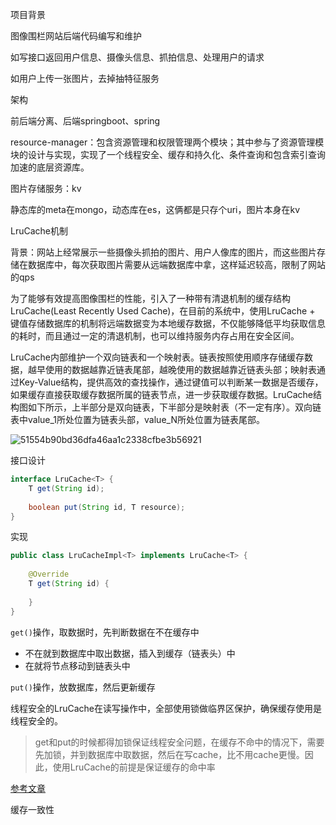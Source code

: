 项目背景

图像围栏网站后端代码编写和维护

如写接口返回用户信息、摄像头信息、抓拍信息、处理用户的请求

如用户上传一张图片，去掉抽特征服务

架构

前后端分离、后端springboot、spring

resource-manager：包含资源管理和权限管理两个模块；其中参与了资源管理模块的设计与实现，实现了一个线程安全、缓存和持久化、条件查询和包含索引查询加速的底层资源库。

图片存储服务：kv

静态库的meta在mongo，动态库在es，这俩都是只存个uri，图片本身在kv

LruCache机制

背景：网站上经常展示一些摄像头抓拍的图片、用户人像库的图片，而这些图片存储在数据库中，每次获取图片需要从远端数据库中拿，这样延迟较高，限制了网站的qps

为了能够有效提高图像围栏的性能，引入了一种带有清退机制的缓存结构LruCache(Least Recently Used Cache)，在目前的系统中，使用LruCache + 键值存储数据库的机制将远端数据变为本地缓存数据，不仅能够降低平均获取信息的耗时，而且通过一定的清退机制，也可以维持服务内存占用在安全区间。

LruCache内部维护一个双向链表和一个映射表。链表按照使用顺序存储缓存数据，越早使用的数据越靠近链表尾部，越晚使用的数据越靠近链表头部；映射表通过Key-Value结构，提供高效的查找操作，通过键值可以判断某一数据是否缓存，如果缓存直接获取缓存数据所属的链表节点，进一步获取缓存数据。LruCache结构图如下所示，上半部分是双向链表，下半部分是映射表（不一定有序）。双向链表中value_1所处位置为链表头部，value_N所处位置为链表尾部。

![51554b90bd36dfa46aa1c2338cfbe3b56921](D:\_temp\网络图片\51554b90bd36dfa46aa1c2338cfbe3b56921.png)

接口设计

```Java
interface LruCache<T> {
    T get(String id);
    
    boolean put(String id, T resource);
}
```

实现

```java
public class LruCacheImpl<T> implements LruCache<T> {
    
    @Override
    T get(String id) {
        
    }
}
```

```get()```操作，取数据时，先判断数据在不在缓存中

- 不在就到数据库中取出数据，插入到缓存（链表头）中
- 在就将节点移动到链表头中

```put()```操作，放数据库，然后更新缓存

线程安全的LruCache在读写操作中，全部使用锁做临界区保护，确保缓存使用是线程安全的。

> get和put的时候都得加锁保证线程安全问题，在缓存不命中的情况下，需要先加锁，并到数据库中取数据，然后在写cache，比不用cache更慢。因此，使用LruCache的前提是保证缓存的命中率

[参考文章](https://tech.meituan.com/2018/12/20/lrucache-practice-dsp.html)

缓存一致性